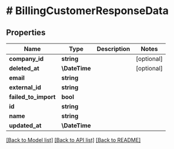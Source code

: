 # # BillingCustomerResponseData

## Properties

Name | Type | Description | Notes
------------ | ------------- | ------------- | -------------
**company_id** | **string** |  | [optional]
**deleted_at** | **\DateTime** |  | [optional]
**email** | **string** |  |
**external_id** | **string** |  |
**failed_to_import** | **bool** |  |
**id** | **string** |  |
**name** | **string** |  |
**updated_at** | **\DateTime** |  |

[[Back to Model list]](../../README.md#models) [[Back to API list]](../../README.md#endpoints) [[Back to README]](../../README.md)
